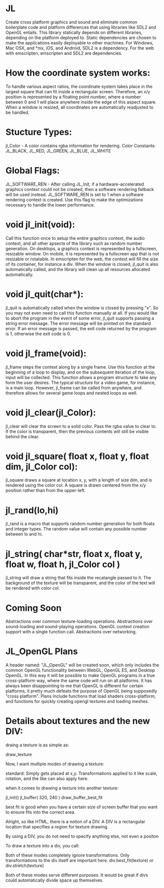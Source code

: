 # JL
Create cross platform graphics and sound and eliminate common boilerplate code and platform differences that using libraries like SDL2 and OpenGL entails. This library statically depends on different libraries, depending on the platform deployed to. Static dependencies are chosen to make the applications easily deployable to other machines.
For Windows, Mac OSX, and *nix, iOS, and Android, SDL2 is a dependency.
For the web with emscripten, emscripten and SDL2 are dependencies.

# How the coordinate system works:

To handle various aspect ratios, the coordinate system takes place in the largest square that can fit inside a rectangular screen. Therefore, an x/y position is represented by a floating point number, where a number between 0 and 1 will place anywhere inside the edge of this aspect square.
When a window is resized, all coordinates are automatically readjusted to be handled.

# Stucture Types:
jl_Color - A color contains rgba information for rendering.
Color Constants: JL_BLACK, JL_RED, JL_GREEN, JL_BLUE, JL_WHITE

# Global Flags:
JL_SOFTWARE_REN - After calling JL_Init, if a hardware-accelerated graphics context could not be created, then a software rendering fallback will be used instead. JL_SOFTWARE_REN is set to 1 when a software rendering context is created. Use this flag to make the optimizations necessary to handle the lower performance.

# void jl_init(void):
Call this function once to setup the entire graphics context, the audio context, and all other apsects of the library such as random number generation. On desktops, a graphics context is represented by a fullscreen, resizable window. On mobile, it is represented by a fullscreen app that is not resizable or rotatable. In emscripten for the web, the context will fill the size of its container, for instance a div. When the window is closed, jl_quit is also automatically called, and the library will clean up all resources allocated automatically.

# void jl_quit(char*):
jl_quit is automatically called when the window is closed by pressing "x". So you may not even need to call this function manually at all. If you would like to abort the program in the event of some error, jl_quit supports passing a string error message. The error message will be printed on the standard error. If an error message is passed, the exit code returned by the program is 1, otherwise the exit code is 0.

# void jl_frame(void):
jl_frame steps the context along by a single frame. Use this function at the beginning of a loop to display, and on the subsequent iteration of the loop, input will be collected. This function allows a program structure to take any form the user desires. The typical structure for a video game, for instance, is a main loop. However, jl_frame can be called from anywhere, and therefore allows for several game loops and nested loops as well.

# void jl_clear(jl_Color):
jl_clear will clear the screen to a solid color. Pass the rgba value to clear to. If the color is transparent, then the previous contents will still be visible behind the clear.

# void jl_square( float x, float y, float dim, jl_Color col):
jl_square draws a square at location x, y, with a length of size dim, and is rendered using the color col. A square is drawn centered from the x/y position rather than from the upper-left.

# jl_rand(lo,hi)
jl_rand is a macro that supports random number generation for both floats and integer types. The random value will contain any possible number between lo and hi.

# jl_string( char*str, float x, float y, float w, float h, jl_Color col )
jl_string will draw a string that fits inside the recatangle passed to it. The background of the texture will be transparent, and the color of the text will be rendered with color col.

# Coming Soon
Abstractions over common texture-loading operations.
Abstractions over sound-loading and sound-playing operations.
OpenGL context creation support with a single function call.
Abstractions over networking.

# JL_OpenGL Plans
A header named: "JL_OpenGL" will be created soon, which only includes the common OpenGL functionality between WebGL, OpenGL ES, and Desktop OpenGL. In this way it will be possible to make OpenGL programs in a true cross-platform way, where the same code will run on all platforms. It has always been disappointing to me that OpenGL is different for certain platforms, it pretty much defeats the purpose of OpenGL being supposedly "cross platform". Plans include functions that load shaders cross-platform, and functions for quickly creating opengl textures and loading meshes.

# Details about textures and the new DIV:

draing a texture is as simple as:

draw_texture

Now, I want multiple modes of drawing a texture:

standard:
Simply gets placed at x,y. Transformations applied to it like scale,
rotation, and the like can also apply here.

when it comes to drawing a texture into another texture:


jl_init()
jl_buffer( 320, 240 )
draw_buffer_best_fit

best fit is good when you have a certain size of screen buffer that you want to ensure fits into the correct area.


Alright, so like HTML, there is a notion of a DIV. A DIV is a rectangular
location that specifies a region for texture drawing.

By using a DIV, you do not need to specify anything else, not even a positon

To draw a texture into a div, you call:

Both of these modes completely ignore transformations.
Only transformations to the div itself are important here.
div.best_fit(texture)
or
div.stretch(texture)

Both of these modes serve different purposes.
It would be great if divs could automatically divide space up themselves.
